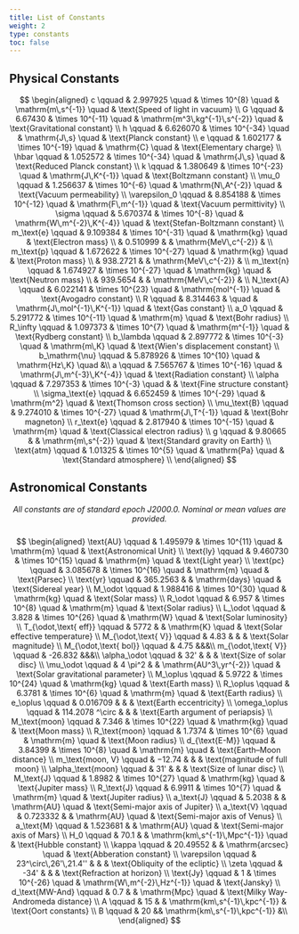 ```yaml
---
title: List of Constants
weight: 2
type: constants
toc: false
---
```


<div class="constants-column">

## Physical Constants

$$
\begin{aligned}
c \qquad & 2.997925 \quad & \times 10^{8} \quad & \mathrm{m\,s^{-1}} \quad & \text{Speed of light in vacuum} \\
G \qquad & 6.67430 & \times 10^{-11} \quad & \mathrm{m^3\,kg^{-1}\,s^{-2}} \quad & \text{Gravitational constant} \\
h \qquad & 6.626070 & \times 10^{-34} \quad & \mathrm{J\,s} \quad & \text{Planck constant} \\
e \qquad & 1.602177 & \times 10^{-19} \quad & \mathrm{C} \quad & \text{Elementary charge} \\
\hbar \qquad & 1.052572 & \times 10^{-34} \quad & \mathrm{J\,s} \quad & \text{Reduced Planck constant} \\
k \qquad & 1.380649 & \times 10^{-23} \quad & \mathrm{J\,K^{-1}} \quad & \text{Boltzmann constant} \\
\mu_0 \qquad & 1.256637 & \times 10^{-6} \quad & \mathrm{N\,A^{-2}} \quad & \text{Vacuum permeability} \\
\varepsilon_0 \qquad & 8.854188 & \times 10^{-12} \quad & \mathrm{F\,m^{-1}} \quad & \text{Vacuum permittivity} \\
\sigma \qquad & 5.670374 & \times 10^{-8} \quad & \mathrm{W\,m^{-2}\,K^{-4}} \quad & \text{Stefan-Boltzmann constant} \\
m_\text{e} \qquad & 9.109384 & \times 10^{-31} \quad & \mathrm{kg} \quad & \text{Electron mass} \\
& 0.510999 & & \mathrm{MeV\,c^{-2}} & \\
m_\text{p} \qquad & 1.672622 & \times 10^{-27} \quad & \mathrm{kg} \quad & \text{Proton mass} \\
& 938.2721 & & \mathrm{MeV\,c^{-2}} & \\
m_\text{n} \qquad & 1.674927 & \times 10^{-27} \quad & \mathrm{kg} \quad & \text{Neutron mass} \\
& 939.5654 & & \mathrm{MeV\,c^{-2}} & \\
N_\text{A} \qquad & 6.022141 & \times 10^{23} \quad & \mathrm{mol^{-1}} \quad & \text{Avogadro constant} \\
R \qquad & 8.314463 & \quad & \mathrm{J\,mol^{-1}\,K^{-1}} \quad & \text{Gas constant} \\
a_0 \qquad & 5.291772 & \times 10^{-11} \quad & \mathrm{m} \quad & \text{Bohr radius} \\
R_\infty \qquad & 1.097373 & \times 10^{7} \quad & \mathrm{m^{-1}} \quad & \text{Rydberg constant} \\
b_\lambda \qquad & 2.897772 & \times 10^{-3} \quad & \mathrm{m\,K} \quad & \text{Wien's displacement constant} \\
b_\mathrm{\nu} \qquad & 5.878926 & \times 10^{10} \quad & \mathrm{Hz\,K} \quad &\\
a \qquad & 7.565767 & \times 10^{-16} \quad & \mathrm{J\,m^{-3}\,K^{-4}} \quad & \text{Radiation constant} \\
\alpha \qquad & 7.297353 & \times 10^{-3} \quad & & \text{Fine structure constant} \\
\sigma_\text{e} \qquad & 6.652459 & \times 10^{-29} \quad & \mathrm{m^2} \quad & \text{Thomson cross section} \\
\mu_\text{B} \qquad & 9.274010 & \times 10^{-27} \quad & \mathrm{J\,T^{-1}} \quad & \text{Bohr magneton} \\
r_\text{e} \qquad & 2.817940 & \times 10^{-15} \quad & \mathrm{m} \quad & \text{Classical electron radius} \\
g \qquad & 9.80665 & & \mathrm{m\,s^{-2}} \quad & \text{Standard gravity on Earth} \\
\text{atm} \qquad & 1.01325 & \times 10^{5} \quad & \mathrm{Pa} \quad & \text{Standard atmosphere} \\
\end{aligned}
$$

</div>

<div class="constants-column">

## Astronomical Constants

<p style="text-align: center; font-style: italic; margin-bottom: 1.5rem;">All constants are of standard epoch J2000.0. Nominal or mean values are provided.</p>

$$
\begin{aligned}
\text{AU} \qquad & 1.495979 & \times 10^{11} \quad & \mathrm{m} \quad & \text{Astronomical Unit} \\
\text{ly} \qquad & 9.460730 & \times 10^{15} \quad & \mathrm{m} \quad & \text{Light year} \\
\text{pc} \qquad & 3.085678 & \times 10^{16} \quad & \mathrm{m} \quad & \text{Parsec} \\
\text{yr} \qquad & 365.2563 & & \mathrm{days} \quad & \text{Sidereal year} \\
M_\odot \qquad & 1.988416 & \times 10^{30} \quad & \mathrm{kg} \quad & \text{Solar mass} \\
R_\odot \qquad & 6.957 & \times 10^{8} \quad & \mathrm{m} \quad & \text{Solar radius} \\
L_\odot \qquad & 3.828 & \times 10^{26} \quad & \mathrm{W} \quad & \text{Solar luminosity} \\
T_{\odot,\text{ eff}} \qquad & 5772 & & \mathrm{K} \quad & \text{Solar effective temperature} \\
M_{\odot,\text{ V}} \qquad & 4.83 & & & \text{Solar magnitude} \\
M_{\odot,\text{ bol}} \qquad & 4.75 &&&\\
m_{\odot,\text{ V}} \qquad & -26.832 &&&\\
\alpha_\odot \qquad & 32' & & & \text{Size of solar disc} \\
\mu_\odot \qquad & 4 \pi^2 & & \mathrm{AU^3\,yr^{-2}} \quad & \text{Solar gravitational parameter} \\
M_\oplus \qquad & 5.9722 & \times 10^{24} \quad & \mathrm{kg} \quad & \text{Earth mass} \\
R_\oplus \qquad & 6.3781 & \times 10^{6} \quad & \mathrm{m} \quad & \text{Earth radius} \\
e_\oplus \qquad & 0.016709 & & & \text{Earth eccentricity} \\
\omega_\oplus \qquad & 114.2078 ^\circ & & & \text{Earth argument of periapsis} \\
M_\text{moon} \qquad & 7.346 & \times 10^{22} \quad & \mathrm{kg} \quad & \text{Moon mass} \\
R_\text{moon} \qquad & 1.7374 & \times 10^{6} \quad & \mathrm{m} \quad & \text{Moon radius} \\
d_{\text{E-M}} \qquad & 3.84399 & \times 10^{8} \quad & \mathrm{m} \quad & \text{Earth–Moon distance} \\
m_\text{moon, V} \qquad & −12.74 & & & \text{magnitude of full moon} \\
\alpha_\text{moon} \qquad & 31' & & & \text{Size of lunar disc} \\
M_\text{J} \qquad & 1.8982 & \times 10^{27} \quad & \mathrm{kg} \quad & \text{Jupiter mass} \\
R_\text{J} \qquad & 6.9911 & \times 10^{7} \quad & \mathrm{m} \quad & \text{Jupiter radius} \\
a_\text{J} \qquad & 5.2038 & & \mathrm{AU} \quad & \text{Semi-major axis of Jupiter} \\
a_\text{V} \qquad & 0.723332 & & \mathrm{AU} \quad & \text{Semi-major axis of Venus} \\
a_\text{M} \qquad & 1.523681 & & \mathrm{AU} \quad & \text{Semi-major axis of Mars} \\
H_0 \qquad & 70.1 & & \mathrm{km\,s^{-1}\,Mpc^{-1}} \quad & \text{Hubble constant} \\
\kappa \qquad & 20.49552 & & \mathrm{arcsec} \quad & \text{Abberation constant} \\
\varepsilon \qquad & 23^\circ\,26'\,21.4'' & & & \text{Obliquity of the ecliptic} \\
\zeta \qquad & -34' & & & \text{Refraction at horizon} \\
\text{Jy} \qquad & 1 & \times 10^{-26} \quad & \mathrm{W\,m^{-2}\,Hz^{-1}} \quad & \text{Jansky} \\
d_\text{MW-And} \qquad & 0.7 & & \mathrm{Mpc} \quad & \text{Milky Way-Andromeda distance} \\
A \qquad & 15 & & \mathrm{km\,s^{-1}\,kpc^{-1}} & \text{Oort constants} \\
B \qquad & 20 && \mathrm{km\,s^{-1}\,kpc^{-1}} &\\
\end{aligned}
$$

</div>

